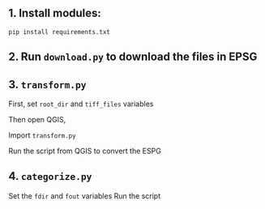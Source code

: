

## 1. Install modules: 

`pip install requirements.txt`


## 2. Run `download.py` to download the files in EPSG

## 3. `transform.py`

First, set `root_dir` and `tiff_files` variables

Then open QGIS,

Import `transform.py`

Run the script from QGIS to convert the ESPG

## 4. `categorize.py`

Set the `fdir` and `fout` variables
Run the script


